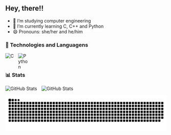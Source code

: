 ## Hey, there!!

- 🔭 I’m studying computer engineering
- 🌱 I’m currently learning C, C++ and Python
- 😄 Pronouns: she/her and he/him


### 🤖 Technologies and Languagens 

<img 
    align="left" 
    alt="C" 
    title="C"
    width="30px" 
    style="padding-right: 10px;" 
    src="https://cdn.jsdelivr.net/gh/devicons/devicon@latest/icons/c/c-original.svg" 
/>

<img 
    align="left" 
    alt="Python" 
    title="Python"
    width="30px" 
    style="padding-right: 10px;" 
    src="https://cdn.jsdelivr.net/gh/devicons/devicon@latest/icons/python/python-original.svg" 
/>

<br/>
<br/>

### 📊 Stats

<p>
  <img 
    align="center" 
    alt="GitHub Stats" 
    height="190" 
    style="padding-right: 10px;" 
    src="https://github-readme-stats.vercel.app/api?username=LarissaFDS&show_icons=true&theme=tokyonight&locale=pt-br" 
  />
<img 
      align="center" 
      alt="GitHub Stats" 
      height="190" 
      src="https://github-readme-stats.vercel.app/api/top-langs/?username=larissaFDS&theme=tokyonight&layout=compact&custom_title=Tecnologias&langs_count=9" 
  />

</p>

<div align ="center">
    
![snake gif](https://github.com/LarissaFDS/LarissaFDS/blob/output/github-snake-dark.svg)
</div>

